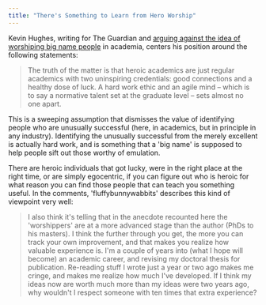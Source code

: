 ```yaml
---
title: "There's Something to Learn from Hero Worship"
---
```


Kevin Hughes, writing for The Guardian and [arguing against the idea of worshiping big name people](http://www.theguardian.com/higher-education-network/blog/2014/feb/20/stop-hero-worship-big-name-academics) in academia, centers his position around the following statements:

> The truth of the matter is that heroic academics are just regular  academics with two uninspiring credentials: good connections and a  healthy dose of luck. A hard work ethic and an agile mind – which is to  say a normative talent set at the graduate level – sets almost no one  apart.

This is a sweeping assumption that dismisses the value of identifying people who are unusually successful (here, in academics, but in principle in any industry). Identifying the unusually successful from the merely excellent is actually hard work, and is something that a 'big name' is supposed to help people sift out those worthy of emulation.

There are heroic individuals that got lucky, were in the right place at the right time, or are simply egocentric, if you can figure out who is heroic for what reason you can find those people that can teach you something useful. In the comments, 'fluffybunnywabbits' describes this kind of viewpoint very well:

> I also think it's telling that in the anecdote recounted here the  'worshippers' are at a more advanced stage than the author (PhDs to his  masters). I think the further through you get, the more you can track  your own improvement, and that makes you realize how valuable experience  is. I'm a couple of years into (what I hope will become) an academic  career, and revising my doctoral thesis for publication. Re-reading  stuff I wrote just a year or two ago makes me cringe, and makes me realize how much I've developed. If I think my ideas now are worth much  more than my ideas were two years ago, why wouldn't I respect someone  with ten times that extra experience?



